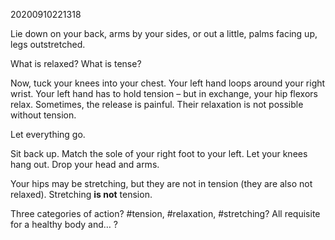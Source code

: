 20200910221318

Lie down on your back, arms by your sides, or out a little, palms facing up, legs outstretched. 

What is relaxed? What is tense? 

Now, tuck your knees into your chest. Your left hand loops around your right wrist. Your left hand has to hold tension – but in exchange, your hip flexors relax. Sometimes, the release is painful. Their relaxation is not possible without tension.

Let everything go.

Sit back up. Match the sole of your right foot to your left. Let your knees hang out. Drop your head and arms.

Your hips may be stretching, but they are not in tension (they are also not relaxed). Stretching **is not** tension. 

Three categories of action? #tension, #relaxation, #stretching? All requisite for a healthy body and… ?

